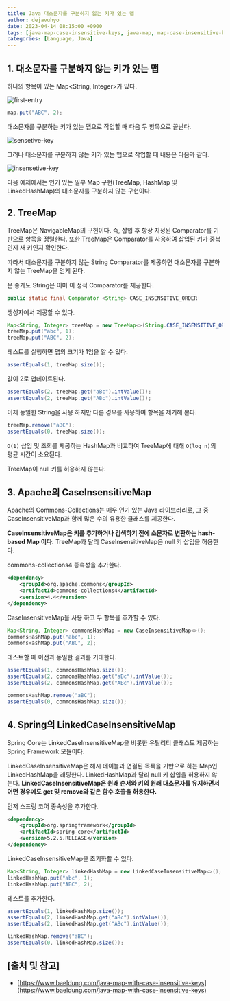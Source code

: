 ```yaml
---
title: Java 대소문자를 구분하지 않는 키가 있는 맵
author: dejavuhyo
date: 2023-04-14 08:15:00 +0900
tags: [java-map-case-insensitive-keys, java-map, map-case-insensitive-keys, caseinsensitivemap, linkedcaseinsensitivemap, 자바-맵]
categories: [Language, Java]
---
```


## 1. 대소문자를 구분하지 않는 키가 있는 맵
하나의 항목이 있는 Map<String, Integer>가 있다.

![first-entry](/assets/img/2022-12-31-java/first-entry.png)

```java
map.put("ABC", 2);
```

대소문자를 구분하는 키가 있는 맵으로 작업할 때 다음 두 항목으로 끝난다.

![sensetive-key](/assets/img/2022-12-31-java/sensetive-key.png)

그러나 대소문자를 구분하지 않는 키가 있는 맵으로 작업할 때 내용은 다음과 같다.

![insensetive-key](/assets/img/2022-12-31-java/insensetive-key.png)

다음 예제에서는 인기 있는 일부 Map 구현(TreeMap, HashMap 및 LinkedHashMap)의 대소문자를 구분하지 않는 구현이다.

## 2. TreeMap
TreeMap은 NavigableMap의 구현이다. 즉, 삽입 후 항상 지정된 Comparator를 기반으로 항목을 정렬한다. 또한 TreeMap은 Comparator를 사용하여 삽입된 키가 중복인지 새 키인지 확인한다.

따라서 대소문자를 구분하지 않는 String Comparator를 제공하면 대소문자를 구분하지 않는 TreeMap을 얻게 된다.

운 좋게도 String은 이미 이 정적 Comparator를 제공한다.

```java
public static final Comparator <String> CASE_INSENSITIVE_ORDER
```

생성자에서 제공할 수 있다.

```java
Map<String, Integer> treeMap = new TreeMap<>(String.CASE_INSENSITIVE_ORDER);
treeMap.put("abc", 1);
treeMap.put("ABC", 2);
```

테스트를 실행하면 맵의 크기가 1임을 알 수 있다.

```java
assertEquals(1, treeMap.size());
```

값이 2로 업데이트된다.

```java
assertEquals(2, treeMap.get("aBc").intValue());
assertEquals(2, treeMap.get("ABc").intValue());
```

이제 동일한 String을 사용 하지만 다른 경우를 사용하여 항목을 제거해 본다.

```java
treeMap.remove("aBC");
assertEquals(0, treeMap.size());
```

`O(1)` 삽입 및 조회를 제공하는 HashMap과 비교하여 TreeMap에 대해 `O(log n)`의 평균 시간이 소요된다.

TreeMap이 null 키를 허용하지 않는다.

## 3. Apache의 CaseInsensitiveMap
Apache의 Commons-Collections는 매우 인기 있는 Java 라이브러리로, 그 중 CaseInsensitiveMap과 함께 많은 수의 유용한 클래스를 제공한다.

**CaseInsensitiveMap은 키를 추가하거나 검색하기 전에 소문자로 변환하는 hash-based Map 이다.** TreeMap과 달리 CaseInsensitiveMap은  null 키 삽입을 허용한다.

commons-collections4 종속성을 추가한다.

```xml
<dependency>
    <groupId>org.apache.commons</groupId>
    <artifactId>commons-collections4</artifactId>
    <version>4.4</version>
</dependency>
```

CaseInsensitiveMap을 사용 하고 두 항목을 추가할 수 있다.

```java
Map<String, Integer> commonsHashMap = new CaseInsensitiveMap<>();
commonsHashMap.put("abc", 1);
commonsHashMap.put("ABC", 2);
```

테스트할 때 이전과 동일한 결과를 기대한다.

```java
assertEquals(1, commonsHashMap.size());
assertEquals(2, commonsHashMap.get("aBc").intValue());
assertEquals(2, commonsHashMap.get("ABc").intValue());

commonsHashMap.remove("aBC");
assertEquals(0, commonsHashMap.size());
```

## 4. Spring의 LinkedCaseInsensitiveMap
Spring Core는 LinkedCaseInsensitiveMap을 비롯한 유틸리티 클래스도 제공하는 Spring Framework 모듈이다.

LinkedCaseInsensitiveMap은 해시 테이블과 연결된 목록을 기반으로 하는 Map인 LinkedHashMap을 래핑한다. LinkedHashMap과 달리 null 키 삽입을 허용하지 않는다. **LinkedCaseInsensitiveMap은 원래 순서와 키의 원래 대소문자를 유지하면서 어떤 경우에도 get 및 remove와 같은 함수 호출을 허용한다.**

먼저 스프링 코어 종속성을 추가한다.

```xml
<dependency>
    <groupId>org.springframework</groupId>
    <artifactId>spring-core</artifactId>
    <version>5.2.5.RELEASE</version>
</dependency>
```

LinkedCaseInsensitiveMap을 초기화할 수 있다.

```java
Map<String, Integer> linkedHashMap = new LinkedCaseInsensitiveMap<>();
linkedHashMap.put("abc", 1);
linkedHashMap.put("ABC", 2);
```

테스트를 추가한다.

```java
assertEquals(1, linkedHashMap.size());
assertEquals(2, linkedHashMap.get("aBc").intValue());
assertEquals(2, linkedHashMap.get("ABc").intValue());

linkedHashMap.remove("aBC");
assertEquals(0, linkedHashMap.size());
```

## [출처 및 참고]
* [https://www.baeldung.com/java-map-with-case-insensitive-keys](https://www.baeldung.com/java-map-with-case-insensitive-keys)
